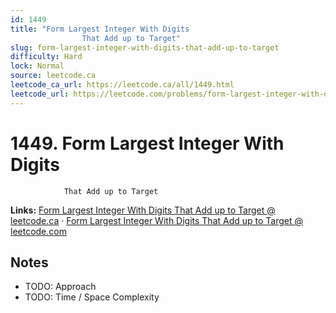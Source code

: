 ```yaml
--- 
id: 1449
title: "Form Largest Integer With Digits
                That Add up to Target"
slug: form-largest-integer-with-digits-that-add-up-to-target
difficulty: Hard
lock: Normal
source: leetcode.ca
leetcode_ca_url: https://leetcode.ca/all/1449.html
leetcode_url: https://leetcode.com/problems/form-largest-integer-with-digits-that-add-up-to-target/
---
```


# 1449. Form Largest Integer With Digits
                That Add up to Target

**Links:** [Form Largest Integer With Digits
                That Add up to Target @ leetcode.ca](https://leetcode.ca/all/1449.html) · [Form Largest Integer With Digits
                That Add up to Target @ leetcode.com](https://leetcode.com/problems/form-largest-integer-with-digits-that-add-up-to-target/)

## Notes
- TODO: Approach
- TODO: Time / Space Complexity
